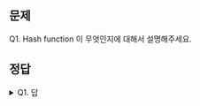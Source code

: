 ## 문제

Q1. Hash function 이 무엇인지에 대해서 설명해주세요.

## 정답

<details><summary>Q1. 답</summary>
<pre>
Hash function 은 임의의 데이터를 항상 같은 결과를 출력하는 함수입니다.
여기서 항상 같다는 말은 같은 input data 가 있는 경우에만 해당됩니다.
하지만 Hash function 에서 도출되는 hash value 는 대부분 고정된 길이를 사용하기 때문에 비둘기집의 원리에 의해서 충돌이 날 수 있습니다.

보통 Hash function 에서는

1. 곱셈
2. 나눗셈 (대부분 소수(prime number))
   를 이용한 연산이 대부분이며, 다른 방법도 많이 존재합니다.

--- 요약 ---

1. Hash function 은 키(key)를 매핑해서 Hash value 로 매핑한다.
2. 비둘기집 원리에 의해서 Hash value 는 동일한 값이 생성될 수 있다.
3. Hash value 는 보통 index 로 사용하기 때문에 integer 형식이 많고 곱셈과 나눗셈을 이용한다.(대부분 소수를 사용하고 2의 제곱수는 피한다.)
   </pre>
   </details>
